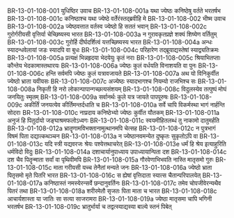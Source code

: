 BR-13-01-108-001	युधिष्ठिर उवाच
BR-13-01-108-001a	यथा ज्येष्ठः कनिष्ठेषु वर्तते भरतर्षभ
BR-13-01-108-001c	कनिष्ठाश्च यथा ज्येष्ठे वर्तेरंस्तद्ब्रवीहि मे
BR-13-01-108-002	भीष्म उवाच
BR-13-01-108-002a	ज्येष्ठवत्तात वर्तस्व ज्येष्ठो हि सततं भवान्
BR-13-01-108-002c	गुरोर्गरीयसी वृत्तिर्या चेच्छिष्यस्य भारत
BR-13-01-108-003a	न गुरावकृतप्रज्ञे शक्यं शिष्येण वर्तितुम्
BR-13-01-108-003c	गुरोर्हि दीर्घदर्शित्वं यत्तच्छिष्यस्य भारत
BR-13-01-108-004a	अन्धः स्यादन्धवेलायां जडः स्यादपि वा बुधः
BR-13-01-108-004c	परिहारेण तद्ब्रूयाद्यस्तेषां स्याद्व्यतिक्रमः
BR-13-01-108-005a	प्रत्यक्षं भिन्नहृदया भेदयेयुः कृतं नराः
BR-13-01-108-005c	श्रियाभितप्ताः कौन्तेय भेदकामास्तथारयः
BR-13-01-108-006a	ज्येष्ठः कुलं वर्धयति विनाशयति वा पुनः
BR-13-01-108-006c	हन्ति सर्वमपि ज्येष्ठः कुलं यत्रावजायते
BR-13-01-108-007a	अथ यो विनिकुर्वीत ज्येष्ठो भ्राता यवीयसः
BR-13-01-108-007c	अज्येष्ठः स्यादभागश्च नियम्यो राजभिश्च सः
BR-13-01-108-008a	निकृती हि नरो लोकान्पापान्गच्छत्यसंशयम्
BR-13-01-108-008c	विदुलस्येव तत्पुष्पं मोघं जनयितुः स्मृतम्
BR-13-01-108-009a	सर्वानर्थः कुले यत्र जायते पापपूरुषः
BR-13-01-108-009c	अकीर्तिं जनयत्येव कीर्तिमन्तर्दधाति च
BR-13-01-108-010a	सर्वे चापि विकर्मस्था भागं नार्हन्ति सोदराः
BR-13-01-108-010c	नाप्रदाय कनिष्ठेभ्यो ज्येष्ठः कुर्वीत यौतकम्
BR-13-01-108-011a	अनुजं हि पितुर्दायो जङ्घाश्रमफलोऽध्वगः
BR-13-01-108-011c	स्वयमीहितलब्धं तु नाकामो दातुमर्हति
BR-13-01-108-012a	भ्रातॄणामविभक्तानामुत्थानमपि चेत्सह
BR-13-01-108-012c	न पुत्रभागं विषमं पिता दद्यात्कथञ्चन
BR-13-01-108-013a	न ज्येष्ठानवमन्येत दुष्कृतः सुकृतोऽपि वा
BR-13-01-108-013c	यदि स्त्री यद्यवरजः श्रेयः पश्येत्तथाचरेत्
BR-13-01-108-013e	धर्मं हि श्रेय इत्याहुरिति धर्मविदो विदुः
BR-13-01-108-014a	दशाचार्यानुपाध्याय उपाध्यायान्पिता दश
BR-13-01-108-014c	दश चैव पितॄन्माता सर्वां वा पृथिवीमपि
BR-13-01-108-015a	गौरवेणाभिभवति नास्ति मातृसमो गुरुः
BR-13-01-108-015c	माता गरीयसी यच्च तेनैतां मन्यते जनः
BR-13-01-108-016a	ज्येष्ठो भ्राता पितृसमो मृते पितरि भारत
BR-13-01-108-016c	स ह्येषां वृत्तिदाता स्यात्स चैतान्परिपालयेत्
BR-13-01-108-017a	कनिष्ठास्तं नमस्येरन्सर्वे छन्दानुवर्तिनः
BR-13-01-108-017c	तमेव चोपजीवेरन्यथैव पितरं तथा
BR-13-01-108-018a	शरीरमेतौ सृजतः पिता माता च भारत
BR-13-01-108-018c	आचार्यशास्ता या जातिः सा सत्या साजरामरा
BR-13-01-108-019a	ज्येष्ठा मातृसमा चापि भगिनी भरतर्षभ
BR-13-01-108-019c	भ्रातुर्भार्या च तद्वत्स्याद्यस्या बाल्ये स्तनं पिबेत्
